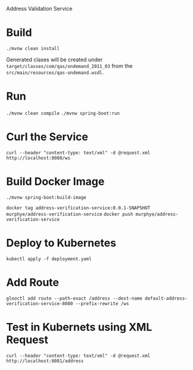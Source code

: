 Address Validation Service

# Build

`./mvnw clean install`

Generated clases will be created under `target/classes/com/qas/ondemand_2011_03` from the `src/main/resources/qas-ondemand.wsdl`.

# Run
`./mvnw clean compile`
`./mvnw spring-boot:run`

# Curl the Service
`curl --header "content-type: text/xml" -d @request.xml http://localhost:8080/ws`

# Build Docker Image
`./mvnw spring-boot:build-image`

`docker tag address-verification-service:0.0.1-SNAPSHOT murphye/address-verification-service`
`docker push murphye/address-verification-service`

# Deploy to Kubernetes
`kubectl apply -f deployment.yaml`

# Add Route
`glooctl add route --path-exact /address --dest-name default-address-verification-service-8080 --prefix-rewrite /ws`

# Test in Kubernets using XML Request
`curl --header "content-type: text/xml" -d @request.xml http://localhost:8081/address`


